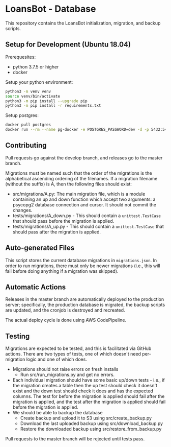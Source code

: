# LoansBot - Database

This repository contains the LoansBot initialization, migration, and backup
scripts.

## Setup for Development (Ubuntu 18.04)

Prerequesites:

- python 3.7.5 or higher
- docker

Setup your python environment:

```bash
python3 -m venv venv
source venv/bin/activate
python3 -m pip install --upgrade pip
python3 -m pip install -r requirements.txt
```

Setup postgres:

```bash
docker pull postgres
docker run --rm --name pg-docker -e POSTGRES_PASSWORD=dev -d -p 5432:5432 -v $HOME/docker/volumes/postgres:/var/lib/postgresql/data postgres
```

## Contributing

Pull requests go against the develop branch, and releases go to the master
branch.

Migrations must be named such that the order of the migrations is the
alphabetical ascending ordering of the filenames. If a migration filename
(without the suffix) is A, then the following files should exist:

- src/migrations/A.py: The main migration file, which is a module containing
  an up and down function which accept two arguments: a psycopg2 database
  connection and cursor. It should not commit the changes.
- tests/migrations/A_down.py - This should contain a `unittest.TestCase`
  that should pass before the migration is applied.
- tests/migrations/A_up.py - This should contain a `unittest.TestCase` that
  should pass after the migration is applied.

## Auto-generated Files

This script stores the current database migrations in `migrations.json`.
In order to run migrations, there must only be newer migrations (i.e.,
this will fail before doing anything if a migration was skipped).

## Automatic Actions

Releases in the master branch are automatically deployed to the
production server; specifically, the production database is migrated,
the backup scripts are updated, and the cronjob is destroyed and recreated.

The actual deploy cycle is done using AWS CodePipeline.

## Testing

Migrations are expected to be tested, and this is facilitated via GitHub
actions. There are two types of tests, one of which doesn't need per-migration
logic and one of which does.

- Migrations should not raise errors on fresh installs
  - Run src/run_migrations.py and get no errors.
- Each individual migration should have some basic up/down tests - i.e.,
  if the migration creates a table then the up test should check it doesn't
  exist and the down test should check it does and has the expected columns.
  The test for before the migration is applied should fail after the migration
  is applied, and the test after the migration is applied should fail before
  the migration is applied.
- We should be able to backup the database
  - Create backup and upload it to S3 using src/create_backup.py
  - Download the last uploaded backup using src/download_backup.py
  - Restore the downloaded backup using src/restore_from_backup.py

Pull requests to the master branch will be rejected until tests pass.
